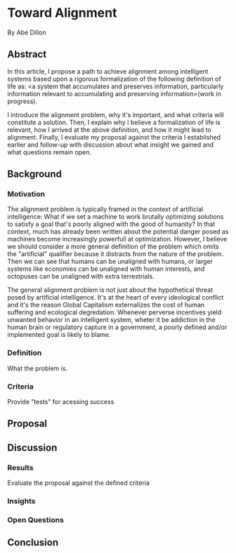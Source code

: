 # Toward Alignment
By Abe Dillon

## Abstract 
In this article, I propose a path to achieve alignment among intelligent systems based upon a rigorous formalization of the following definition of life as: <a system that accumulates and preserves information, particularly information relevant to accumulating and preserving information>(work in progress).

I introduce the alignment problem, why it's important, and what criteria will constitute a solution. Then, I explain why I believe a formalization of life is relevant, how I arrived at the above definition, and how it might lead to alignment. Finally, I evaluate my proposal against the criteria I established earlier and follow-up with discussion about what insight we gained and what questions remain open.

## Background
### Motivation
The alignment problem is typically framed in the context of artificial intelligence: What if we set a machine to work brutally optimizing solutions to satisfy a goal that's poorly aligned with the good of humanity? In that context, much has already been written about the potential danger posed as machines become increasingly powerfull at optimization. However, I believe we should consider a more general definition of the problem which omits the "artificial" qualifier because it distracts from the nature of the problem. Then we can see that humans can be unaligned with humans, or larger systems like economies can be unaligned with human interests, and octopuses can be unaligned with extra terrestrials.

The general alignment problem is not just about the hypothetical threat posed by artificial intelligence. It's at the heart of every ideological conflict and it's the reason Global Capitalism externalizes the cost of human suffering and ecological degredation. Whenever perverse incentives yield unwanted behavior in an intelligent system, wheter it be addiction in the human brain or regulatory capture in a government, a poorly defined and/or implemented goal is likely to blame.

### Definition
What the problem is. 

### Criteria 
Provide "tests" for acessing success

## Proposal


## Discussion
### Results
Evaluate the proposal against the defined criteria
### Insights
### Open Questions

## Conclusion 
